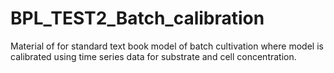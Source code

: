 # BPL_TEST2_Batch_calibration
 Material of for standard text book model of batch cultivation where model is calibrated using time series data for substrate and cell concentration.
